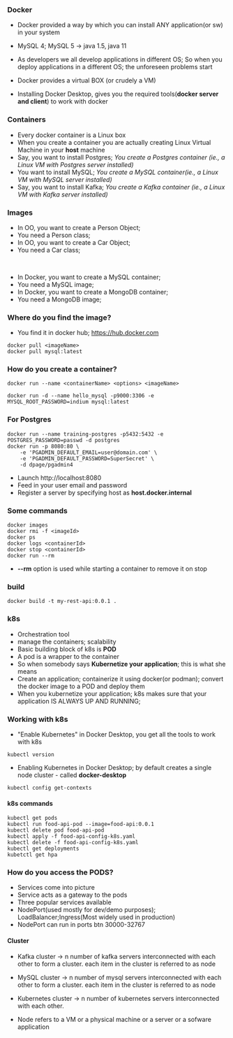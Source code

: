 ### Docker

* Docker provided a way by which you can install ANY application(or sw) in your system
* MySQL 4; MySQL 5 -> java 1.5, java 11
* As developers we all develop applications in different OS; So when you deploy applications in a different OS; the unforeseen problems start

* Docker provides a virtual BOX (or crudely a VM)

* Installing Docker Desktop, gives you the required tools(**docker server and client**) to work with docker

### Containers

* Every docker container is a Linux box
* When you create a container you are actually creating  Linux Virtual Machine in your **host** machine
* Say, you want to install Postgres; *You create a Postgres container (ie., a Linux VM with Postgres server installed)*
* You want to install MySQL; *You create a MySQL container(ie., a Linux VM with MySQL server installed)*
* Say, you want to install Kafka; *You create a Kafka container (ie., a Linux VM with Kafka server installed)*

### Images

* In OO, you want to create a Person Object;
* You need a Person class;
* In OO, you want to create a Car Object;
* You need a Car class;
<br/>

* In Docker, you want to create a MySQL container;
* You need a MySQL image;
* In Docker, you want to create a MongoDB container;
* You need a MongoDB image;

### Where do you find the image?


* You find it in docker hub; https://hub.docker.com

```
docker pull <imageName>
docker pull mysql:latest
```

### How do you create a container?

```
docker run --name <containerName> <options> <imageName>
```

```
docker run -d --name hello_mysql -p9000:3306 -e MYSQL_ROOT_PASSWORD=indium mysql:latest
```


### For Postgres

```
docker run --name training-postgres -p5432:5432 -e POSTGRES_PASSWORD=passwd -d postgres
docker run -p 8080:80 \   
    -e 'PGADMIN_DEFAULT_EMAIL=user@domain.com' \
    -e 'PGADMIN_DEFAULT_PASSWORD=SuperSecret' \
    -d dpage/pgadmin4

```

* Launch http://localhost:8080
* Feed in your user email and password
* Register a server by specifying host as **host.docker.internal**



### Some commands

```
docker images
docker rmi -f <imageId>
docker ps
docker logs <containerId>
docker stop <containerId>	
docker run --rm 	
```

* **--rm** option is used while starting a container to remove it on stop

### build

```
docker build -t my-rest-api:0.0.1 .
```


### k8s

* Orchestration tool
* manage the containers; scalability
* Basic building block of k8s is **POD**
* A pod is a wrapper to the container
* So when somebody says **Kubernetize your application**; this is what she means
* Create an application; containerize it using docker(or podman); convert the docker image to a POD and deploy them
* When you kubernetize your application; k8s makes sure that your application IS ALWAYS UP AND RUNNING;

### Working with k8s

* "Enable Kubernetes" in Docker Desktop, you get all the tools to work with k8s

```
kubectl version
```

* Enabling Kubernetes in Docker Desktop; by default creates a single node cluster - called **docker-desktop**

```
kubectl config get-contexts
```

####  k8s commands

```
kubectl get pods
kubectl run food-api-pod --image=food-api:0.0.1
kubectl delete pod food-api-pod
kubectl apply -f food-api-config-k8s.yaml
kubectl delete -f food-api-config-k8s.yaml
kubectl get deployments
kubetctl get hpa
```

### How do you access the PODS?

* Services come into picture
* Service acts as a gateway to the pods
* Three popular services available
* NodePort(used mostly for dev/demo purposes); LoadBalancer;Ingress(Most widely used in production)
* NodePort can run in ports btn 30000-32767



#### Cluster

* Kafka cluster -> n number of kafka servers interconnected with each other to form a cluster. each item in the cluster is referred to as node
* MySQL cluster -> n number of mysql servers interconnected with each other to form a cluster. each item in the cluster is referred to as node
* Kubernetes cluster -> n number of kubernetes servers interconnected with each other. 

* Node refers to a VM or a physical machine or a server or a sofware application



































